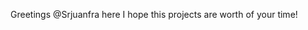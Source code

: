 Greetings @Srjuanfra here 
I hope this projects are worth of your time!

<!---
Srjuanfra/Srjuanfra is a ✨ special ✨ repository because its `README.md` (this file) appears on your GitHub profile.
You can click the Preview link to take a look at your changes.
--->
